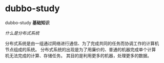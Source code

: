 # dubbo-study
dubbo-study
**基础知识**

_什么是分布式系统_

分布式系统是由一组通过网络进行通信、为了完成共同的任务而协调工作的计算机节点组成的系统。
分布式系统的出现是为了用廉价的、普通的机器完成单个计算机无法完成的计算、存储任务。
其目的是利用更多的机器，处理更多的数据。